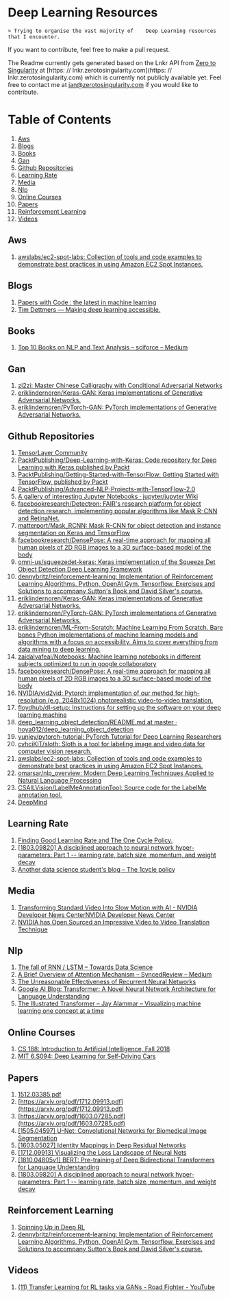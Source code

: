 # Deep Learning Resources

    > Trying to organise the vast majority of    Deep Learning resources that I encounter.    

 If you want to contribute, feel free to make a pull request.    

 The Readme currently gets generated based on the Lnkr API     from [Zero to Singularity](https://zerotosingularity.com) at     [https: // lnkr.zerotosingularity.com](https: // lnkr.zerotosingularity.com)     which is currently not publicly available yet. Feel free to contact me at     jan@zerotosingularity.com if you would like to contribute.    

# Table of Contents

1. [Aws](#AWS)
2. [Blogs](#blogs)
3. [Books](#books)
4. [Gan](#gan)
5. [Github Repositories](#github-repositories)
6. [Learning Rate](#learning-rate)
7. [Media](#media)
8. [Nlp](#nlp)
9. [Online Courses](#online-courses)
10. [Papers](#papers)
11. [Reinforcement Learning](#reinforcement-learning)
12. [Videos](#videos)


## Aws

1. [awslabs/ec2-spot-labs: Collection of tools and code examples to demonstrate best practices in using Amazon EC2 Spot Instances.](https://github.com/awslabs/ec2-spot-labs)


## Blogs

1. [Papers with Code : the latest in machine learning](https://www.paperswithcode.com/?fbclid=IwAR0RXOvf6hVcH0jayNxqeRpYXtI5iW3pHJP4AucSi5a7bDh_ifAr5Wi-t3k)
2. [Tim Dettmers — Making deep learning accessible.](http://timdettmers.com/)


## Books

1. [Top 10 Books on NLP and Text Analysis – sciforce – Medium](https://medium.com/sciforce/top-10-books-on-nlp-and-text-analysis-8393a9fd3f49?fbclid=IwAR2CTes6LHICaBoG9lEFRGtJKv1uksbtyXCtE1VCwuAChFW4AZgd7jG39gI)


## Gan

1. [zi2zi: Master Chinese Calligraphy with Conditional Adversarial Networks](https://kaonashi-tyc.github.io/2017/04/06/zi2zi.html)
2. [eriklindernoren/Keras-GAN: Keras implementations of Generative Adversarial Networks.](https://github.com/eriklindernoren/Keras-GAN)
3. [eriklindernoren/PyTorch-GAN: PyTorch implementations of Generative Adversarial Networks.](https://github.com/eriklindernoren/PyTorch-GAN)


## Github Repositories

1. [TensorLayer Community](https://github.com/tensorlayer)
2. [PacktPublishing/Deep-Learning-with-Keras: Code repository for Deep Learning with Keras published by Packt](https://github.com/PacktPublishing/Deep-Learning-with-Keras)
3. [PacktPublishing/Getting-Started-with-TensorFlow: Getting Started with TensorFlow, published by Packt](https://github.com/PacktPublishing/Getting-Started-with-TensorFlow)
4. [PacktPublishing/Advanced-NLP-Projects-with-TensorFlow-2.0](https://github.com/PacktPublishing/Advanced-NLP-Projects-with-TensorFlow-2.0)
5. [A gallery of interesting Jupyter Notebooks · jupyter/jupyter Wiki](https://github.com/jupyter/jupyter/wiki/A-gallery-of-interesting-Jupyter-Notebooks)
6. [facebookresearch/Detectron: FAIR's research platform for object detection research, implementing popular algorithms like Mask R-CNN and RetinaNet.](https://github.com/facebookresearch/Detectron)
7. [matterport/Mask_RCNN: Mask R-CNN for object detection and instance segmentation on Keras and TensorFlow](https://github.com/matterport/Mask_RCNN)
8. [facebookresearch/DensePose: A real-time approach for mapping all human pixels of 2D RGB images to a 3D surface-based model of the body](https://github.com/facebookresearch/DensePose)
9. [omni-us/squeezedet-keras: Keras implementation of the Squeeze Det Object Detection Deep Learning Framework](https://github.com/omni-us/squeezedet-keras)
10. [dennybritz/reinforcement-learning: Implementation of Reinforcement Learning Algorithms. Python, OpenAI Gym, Tensorflow. Exercises and Solutions to accompany Sutton's Book and David Silver's course.](https://github.com/dennybritz/reinforcement-learning)
11. [eriklindernoren/Keras-GAN: Keras implementations of Generative Adversarial Networks.](https://github.com/eriklindernoren/Keras-GAN)
12. [eriklindernoren/PyTorch-GAN: PyTorch implementations of Generative Adversarial Networks.](https://github.com/eriklindernoren/PyTorch-GAN)
13. [eriklindernoren/ML-From-Scratch: Machine Learning From Scratch. Bare bones Python implementations of machine learning models and algorithms with a focus on accessibility. Aims to cover everything from data mining to deep learning.](https://github.com/eriklindernoren/ML-From-Scratch)
14. [zaidalyafeai/Notebooks: Machine learning notebooks in different subjects optimized to run in google collaboratory](https://github.com/zaidalyafeai/Notebooks)
15. [facebookresearch/DensePose: A real-time approach for mapping all human pixels of 2D RGB images to a 3D surface-based model of the body](https://github.com/facebookresearch/DensePose)
16. [NVIDIA/vid2vid: Pytorch implementation of our method for high-resolution (e.g. 2048x1024) photorealistic video-to-video translation.](https://github.com/NVIDIA/vid2vid)
17. [floydhub/dl-setup: Instructions for setting up the software on your deep learning machine](https://github.com/floydhub/dl-setup)
18. [deep_learning_object_detection/README.md at master · hoya012/deep_learning_object_detection](https://github.com/hoya012/deep_learning_object_detection/blob/master/README.md?fbclid=IwAR1tJeD4WyMML2QnY2767dMhUoGzceq1o7fKH5Nek5ZgD53veJ_2aEgxEkg)
19. [yunjey/pytorch-tutorial: PyTorch Tutorial for Deep Learning Researchers](https://github.com/yunjey/pytorch-tutorial)
20. [cvhciKIT/sloth: Sloth is a tool for labeling image and video data for computer vision research.](https://github.com/cvhciKIT/sloth)
21. [awslabs/ec2-spot-labs: Collection of tools and code examples to demonstrate best practices in using Amazon EC2 Spot Instances.](https://github.com/awslabs/ec2-spot-labs)
22. [omarsar/nlp_overview: Modern Deep Learning Techniques Applied to Natural Language Processing](https://github.com/omarsar/nlp_overview)
23. [CSAILVision/LabelMeAnnotationTool: Source code for the LabelMe annotation tool.](https://github.com/CSAILVision/LabelMeAnnotationTool)
24. [DeepMind](https://github.com/deepmind)


## Learning Rate

1. [Finding Good Learning Rate and The One Cycle Policy.](https://medium.com/@nachiket.tanksale/finding-good-learning-rate-and-the-one-cycle-policy-7159fe1db5d6)
2. [[1803.09820] A disciplined approach to neural network hyper-parameters: Part 1 -- learning rate, batch size, momentum, and weight decay](https://arxiv.org/abs/1803.09820)
3. [Another data science student's blog – The 1cycle policy](https://sgugger.github.io/the-1cycle-policy.html)


## Media

1. [Transforming Standard Video Into Slow Motion with AI - NVIDIA Developer News CenterNVIDIA Developer News Center](https://news.developer.nvidia.com/transforming-standard-video-into-slow-motion-with-ai/)
2. [NVIDIA has Open Sourced an Impressive Video to Video Translation Technique](https://www.analyticsvidhya.com/blog/2018/08/nvidia-open-sourced-video-to-video-translation-pytorch/)


## Nlp

1. [The fall of RNN / LSTM – Towards Data Science](https://towardsdatascience.com/the-fall-of-rnn-lstm-2d1594c74ce0?fbclid=IwAR2tjdc8780h5TrD0wDXAu1lpxfhoPy_qK_VqCIl8ShU7mG_I0AbmGpotW8)
2. [A Brief Overview of Attention Mechanism – SyncedReview – Medium](https://medium.com/syncedreview/a-brief-overview-of-attention-mechanism-13c578ba9129)
3. [The Unreasonable Effectiveness of Recurrent Neural Networks](https://karpathy.github.io/2015/05/21/rnn-effectiveness/)
4. [Google AI Blog: Transformer: A Novel Neural Network Architecture for Language Understanding](https://ai.googleblog.com/2017/08/transformer-novel-neural-network.html)
5. [The Illustrated Transformer – Jay Alammar – Visualizing machine learning one concept at a time](http://jalammar.github.io/illustrated-transformer/)


## Online Courses

1. [CS 188: Introduction to Artificial Intelligence, Fall 2018](https://inst.eecs.berkeley.edu/~cs188/fa18/index.html)
2. [MIT 6.S094: Deep Learning for Self-Driving Cars](https://selfdrivingcars.mit.edu/)


## Papers

1. [1512.03385.pdf](https://arxiv.org/pdf/1512.03385.pdf)
2. [https://arxiv.org/pdf/1712.09913.pdf](https://arxiv.org/pdf/1712.09913.pdf)
3. [https://arxiv.org/pdf/1603.07285.pdf](https://arxiv.org/pdf/1603.07285.pdf)
4. [[1505.04597] U-Net: Convolutional Networks for Biomedical Image Segmentation](https://arxiv.org/abs/1505.04597)
5. [[1603.05027] Identity Mappings in Deep Residual Networks](https://arxiv.org/abs/1603.05027)
6. [[1712.09913] Visualizing the Loss Landscape of Neural Nets](https://arxiv.org/abs/1712.09913)
7. [[1810.04805v1] BERT: Pre-training of Deep Bidirectional Transformers for Language Understanding](https://arxiv.org/abs/1810.04805v1)
8. [[1803.09820] A disciplined approach to neural network hyper-parameters: Part 1 -- learning rate, batch size, momentum, and weight decay](https://arxiv.org/abs/1803.09820)


## Reinforcement Learning

1. [Spinning Up in Deep RL](https://blog.openai.com/spinning-up-in-deep-rl/)
2. [dennybritz/reinforcement-learning: Implementation of Reinforcement Learning Algorithms. Python, OpenAI Gym, Tensorflow. Exercises and Solutions to accompany Sutton's Book and David Silver's course.](https://github.com/dennybritz/reinforcement-learning)


## Videos

1. [(11) Transfer Learning for RL tasks via GANs - Road Fighter - YouTube](https://www.youtube.com/watch?v=khtS-VjpOEA&fbclid=IwAR0fOYtaBnuMD_Bt1p_0rncx2T5QYOt4D33C6GptVRODWvUYv0Yl24WXQ1I)


